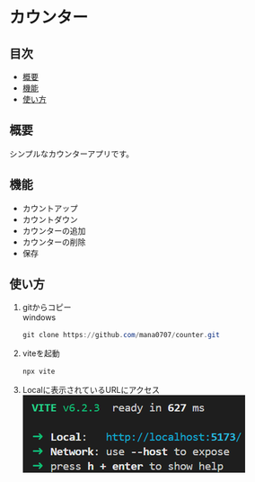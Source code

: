 # カウンター

## 目次

- [概要](#概要)
- [機能](#機能)
- [使い方](#使い方)

## 概要

<a name="概要"></a>

シンプルなカウンターアプリです。

## 機能

<a name="機能"></a>

- カウントアップ
- カウントダウン
- カウンターの追加
- カウンターの削除
- 保存

## 使い方

<a name="使い方"></a>

1. gitからコピー  
    windows

    ```ps1
    git clone https://github.com/mana0707/counter.git
    ```

2. viteを起動

    ```ps1
    npx vite
    ```

3. Localに表示されているURLにアクセス  
    ![alt text](image1.png)
